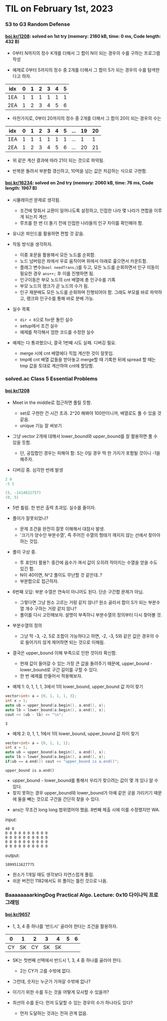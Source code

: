 # **TIL on February 1st, 2023**
### S3 to G3 Random Defense
#### [boj.kr/1208](../../../Problem%20Solving/boj/random%20defense/2225-02-01-2023.cpp): solved on 1st try (memory: 2180 kB, time: 0 ms, Code length: 432 B)
* 0부터 N까지의 정수 K개를 더해서 그 합이 N이 되는 경우의 수를 구하는 프로그램 작성

* 예제로 0부터 5까지의 정수 중 2개를 더해서 그 합이 5가 되는 경우의 수를 탐색한다고 하자.

|idx|0|1|2|3|4|5|
|---|-|-|-|-|-|-|
|1EA|1|1|1|1|1|1|
|2EA|1|2|3|4|5|6|

* 마찬가지로, 0부터 20까지의 정수 중 2개를 더해서 그 합이 20이 되는 경우의 수는

|idx|0|1|2|3|4|5|...|19|20|
|---|-|-|-|-|-|-|---|--|--|
|1EA|1|1|1|1|1|1|...|1 |1 |
|2EA|1|2|3|4|5|6|...|20|21|

  - 위 같은 계산 결과에 따라 21이 되는 것으로 파악됨.

* 반복문 돌려서 부분합 갱신하고, 10억을 넘는 값은 차감하는 식으로 구현함.


#### [boj.kr/16234](../../../Problem%20Solving/boj/random%20defense/16234-02-01-2023.cpp): solved on 2nd try (memory: 2060 kB, time: 76 ms, Code length: 1967 B)
* 시뮬레이션 문제로 생각됨.
  - 조건에 맞춰서 교환이 일어나도록 설정하고, 인접한 나라 몇 나라가 연합을 이루게 되는지 계산.
  - 루프를 한 번 더 돌기 전에 인접한 나라들의 인구 차이를 확인해야 함.

* 유니온 파인드를 활용하면 편할 것 같음.

* 작동 방식을 생각하자.
  - 이중 포문을 활용해서 모든 노드를 순회함.
  - 노드 넘버링은 좌에서 우로 움직이며 위에서 아래로 훑으면서 카운트함.
  - 플래그 변수(`bool needTrans;`)를 두고, 모든 노드를 순회하면서 인구 이동이 필요한 경우 `ans++;` 후 이를 진행하면 됨.
  - 인구이동은 부모 노드의 cnt 배열에 총 인구수를 기록
  - 부모 노드의 랭크가 곧 노드의 수가 됨.
  - 인구 재분배도 모든 노드를 순회하며 진행되어야 함. 그래도 부모를 바로 파악하고, 랭크와 인구수를 통해 바로 분배 가능.

* 실수 목록
  - `dir < 0`으로 for문 돌린 실수
  - setup에서 조건 실수
  - 예제를 착각해서 엄한 코드를 수정한 실수

* 예제는 다 통과했으나, 결국 1번째 시도 실패. 디버깅 필요.
  - merge 시에 cnt 배열에다 직접 계산한 것이 잘못임.
  - tmp에 cnt 배열 값들을 받아놓고 merge할 때 기록한 뒤에 spread 할 때는 tmp 값을 토대로 계산하여 cnt에 할당함.


### solved.ac Class 5 Essential Problems
#### [boj.kr/1208](../../../Problem%20Solving/boj/solvedac/1208-02-01-2023.cpp)
* Meet in the middle로 접근하면 풀릴 듯함.
  - set로 구현한 건 시간 초과. 2^20 해봐야 100만이니까, 배열로도 풀 수 있을 것 같음.
  - unique 기능 잘 써보기
* 그냥 vector 2개에 대해서 lower_bound와 upper_bound를 잘 활용하면 풀 수 있을 듯함.
  - 단, 공집합인 경우는 피해야 함: S는 0일 경우 딱 한 가지가 포함될 것이니 -1을 해주자.

* 디버깅 중. 심각한 반례 발생

```cpp
2 0
-5 5
```
```cpp
(5, -1414812757)
(0, 5)
```

* 5번 틀림. 한 번은 출력 초과임. 실수를 줄이자.

* 풀이가 잘못되었나?
  - 문제 조건을 완전히 잘못 이해해서 대참사 발생.
  - '크기가 양수인 부분수열', 즉 주어진 수열의 형태가 깨지지 않는 선에서 찾아야 하는 것임.

* 풀이 구상 중.
  - 투 포인터 활용?: 중간에 음수가 껴서 값이 오히려 작아지는 수열을 얻을 수도 있긴 함.
  - N이 40이면, N^2 풀이도 무난할 것 같은데..?
  - 부분합으로 접근하자.

* 6번째 오답: 부분 수열은 연속이 아니어도 된다. 단순 구간합 문제가 아님.
  - 그렇다면 그냥 원소 고르는 거랑 같지 않나? 원소 골라서 합이 S가 되는 부분수열 개수 구하는 거랑 같지 않나?
  - 풀이를 다시 고민해보자. 설명이 부족하니 부분수열의 정의부터 다시 찾아볼 것.

* 부분수열의 정의
  - 그냥 막 -3, -2, 5로 조합이 가능하다고 하면, -2, -3, 5와 같은 값은 경우의 수로 들어가지 않게 제어하면 되는 것으로 이해됨.

* 결국은 upper_bound 이해 부족으로 인한 것이라 확신함.
  - 현재 값이 들어갈 수 있는 가장 큰 값을 돌려주기 때문에, upper_bound - lower_bound로 구간 길이를 구할 수 있다.
  - 한 번 예제를 만들어서 적용해보자.

* 예제 1: 0, 1, 1, 1, 3에서 1의 lower_bound, upper_bound 값 차이 찾기
```cpp
vector<int> a = {0, 1, 1, 1, 3};
int x = 1;
auto ub = upper_bound(a.begin(), a.end(), x);
auto lb = lower_bound(a.begin(), a.end(), x);
cout << (ub - lb) << "\n";
```

```shell
3
```

* 예제 2: 0, 1, 1, 1에서 1의 lower_bound, upper_bound 값 차이 찾기
```cpp
vector<int> a = {0, 1, 1, 1};
int x = 1;
auto ub = upper_bound(a.begin(), a.end(), x);
auto lb = lower_bound(a.begin(), a.end(), x);
if(ub == a.end()) cout << "upper_bound is a.end()";
```

```shell
upper_bound is a.end()
```

  - upper_bound - lower_bound를 통해서 우리가 찾으려는 값이 몇 개 있나 알 수 있다.
  - 찾지 못하는 경우 upper_bound와 lower_bound가 아예 같은 곳을 가리키기 때문에 둘을 빼는 것으로 구간을 간단히 찾을 수 있다.

* ans는 무조건 long long 범위였어야 했음. 8번째 제출 시에 이를 수정했지만 WA.

input:
```shell
40 0
0 0 0 0 0 0 0 0 0 0
0 0 0 0 0 0 0 0 0 0
0 0 0 0 0 0 0 0 0 0
0 0 0 0 0 0 0 0 0 0
```

output:
```shell
1099511627775
```

* 원소가 1개일 때도 생각보다 자연스럽게 풀림.
* 쉬운 버전인 1182에서도 위 풀이는 틀린 것으로 나옴.


### BaaaaaaaarkingDog Practical Algo. Lecture: 0x10 다이나믹 프로그래밍
#### [boj.kr/9657](../../../Problem%20Solving/boj/Dynamic%20programming/9657-01-31-2023.cpp)
* 1, 3, 4 중 하나를 '반드시' 골라야 한다는 조건을 활용하자.

|0 |1 |2 |3 |4 |5 |6 |
|--|--|--|--|--|--|--|
|CY|SK|CY|SK|SK|  |  |

* SK는 첫번째 선택에서 반드시 1, 3, 4 중 하나를 골라야 한다.
  - 2는 CY가 고를 수밖에 없다.
* 그런데, 숫자는 누군가 가져갈 수밖에 없나?

* 이기기 위한 수를 두는 것을 어떻게 모사할 수 있을까?

* 최선의 수를 둔다: 먼저 도달할 수 있는 경우의 수가 하나라도 있다?
  - 먼저 도달하는 것과는 전혀 관계 없음.